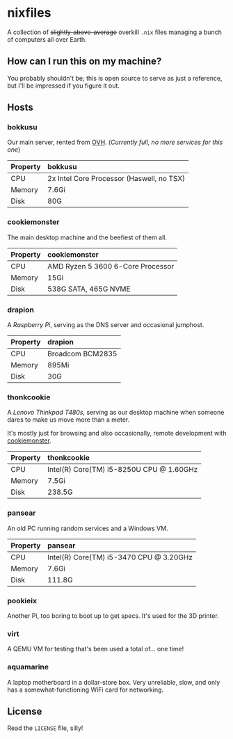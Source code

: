 # nixfiles

A collection of ~~slightly-above-average~~ overkill `.nix` files managing a bunch of computers all over Earth.

## How can I run this on my machine?

You probably shouldn't be; this is open source to serve as just a reference, but I'll be impressed if you figure it out.

## Hosts

### bokkusu

Our main server, rented from [OVH](https://ovh.com).
(_Currently full, no more services for this one_)

| Property | bokkusu                                   |
| :------- | :---------------------------------------- |
| CPU      | 2x Intel Core Processor (Haswell, no TSX) |
| Memory   | 7.6Gi                                     |
| Disk     | 80G                                       |

### cookiemonster

The main desktop machine and the beefiest of them all.

| Property | cookiemonster                     |
| :------- | :-------------------------------- |
| CPU      | AMD Ryzen 5 3600 6-Core Processor |
| Memory   | 15Gi                              |
| Disk     | 538G SATA, 465G NVME              |

### drapion

A _Raspberry Pi_, serving as the DNS server and occasional jumphost.

| Property | drapion          |
| :------- | :--------------- |
| CPU      | Broadcom BCM2835 |
| Memory   | 895Mi            |
| Disk     | 30G              |

### thonkcookie

A _Lenovo Thinkpad T480s_, serving as our desktop machine when someone dares to make us move more than a meter.

It's mostly just for browsing and also occasionally, remote development with [cookiemonster](#cookiemonster).

| Property | thonkcookie                              |
| :------- | :--------------------------------------- |
| CPU      | Intel(R) Core(TM) i5-8250U CPU @ 1.60GHz |
| Memory   | 7.5Gi                                    |
| Disk     | 238.5G                                   |

### pansear

An old PC running random services and a Windows VM.

| Property | pansear                                 |
| :------- | :-------------------------------------- |
| CPU      | Intel(R) Core(TM) i5-3470 CPU @ 3.20GHz |
| Memory   | 7.6Gi                                   |
| Disk     | 111.8G                                  |

### pookieix

Another Pi, too boring to boot up to get specs. It's used for the 3D printer.

### virt

A QEMU VM for testing that's been used a total of... one time!

### aquamarine

A laptop motherboard in a dollar-store box. Very unreliable, slow, and only has a somewhat-functioning WiFi card for
networking.

## License

Read the `LICENSE` file, silly!
